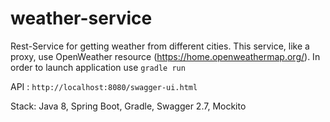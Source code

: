# weather-service
Rest-Service for getting weather from different cities.
This service, like a proxy, use OpenWeather resource (https://home.openweathermap.org/).
In order to launch application use `gradle run`

API : `http://localhost:8080/swagger-ui.html`

Stack:
Java 8,
Spring Boot,
Gradle,
Swagger 2.7,
Mockito

